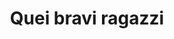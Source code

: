 ---
layout: post
title: Quei bravi ragazzi
director: Martin Scorsese
year: 1990
cover: https://images.mubicdn.net/images/film/920/cache-28402-1656667649/image-w1280.jpg
imdb250: true
---